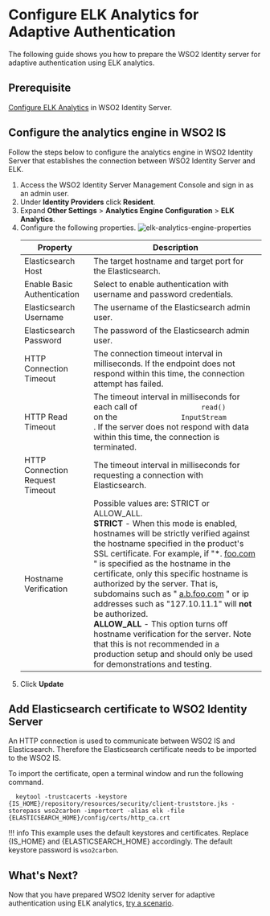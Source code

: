 # Configure ELK Analytics for Adaptive Authentication

The following guide shows you how to prepare the WSO2 Identity server for adaptive authentication using ELK analytics.

## Prerequisite

[Configure ELK Analytics](./elk-analytics-installation-guide.md) in WSO2 Identity Server.

## Configure the analytics engine in WSO2 IS

Follow the steps below to configure the analytics engine in WSO2 Identity Server that establishes the connection between WSO2 Identity Server and ELK.

1. Access the WSO2 Identity Server Management Console and sign in as an admin user.
2. Under **Identity Providers** click **Resident**. 
3. Expand **Other Settings** > **Analytics Engine Configuration** > **ELK Analytics**.
3. Configure the following properties.
   ![elk-analytics-engine-properties]({{base_path}}/assets/img/elk-analytics/risk-based-adaptive-authentication/risk-based-adaptive-authentication-4.png)
   <table>
   <thead>
   <tr class="header">
   <th>Property</th>
   <th>Description</th>
   </tr>
   </thead>
   <tbody>
   <tr class="odd">
   <td>Elasticsearch Host</td>
   <td>The target hostname and target port for the Elasticsearch.</td>
   </tr>
   <tr class="even">
   <td>Enable Basic Authentication</td>
   <td>Select to enable authentication with username and password credentials.</td>
   </tr>
   <tr class="odd">
   <td>Elasticsearch Username</td>
   <td>The username of the Elasticsearch admin user.</td>
   </tr>
   <tr class="even">
   <td>Elasticsearch Password</td>
   <td>The password of the Elasticsearch admin user.</td>
   </tr>
   <tr class="odd">
   <td>HTTP Connection Timeout</td>
   <td>The connection timeout interval in milliseconds. If the endpoint does not respond within this time, the connection attempt has failed.</td>
   </tr>
   <tr class="even">
   <td>HTTP Read Timeout</td>
   <td>The timeout interval in milliseconds for each call of <code>               read()              </code> on the <code>               InputStream              </code> . If the server does not respond with data within this time, the connection is terminated.</td>
   </tr>
   <tr class="odd">
   <td>HTTP Connection Request Timeout</td>
   <td>The timeout interval in milliseconds for requesting a connection with Elasticsearch.</td>
   </tr>
   <tr class="even">
   <td>Hostname Verification</td>
   <td>Possible values are: STRICT or ALLOW_ALL.<br />
   <strong>STRICT</strong> - When this mode is enabled, hostnames will be strictly verified against the hostname specified in the product's SSL certificate. For example, if "*. <a href="http://foo.com/">foo.com</a> " is specified as the hostname in the certificate, only this specific hostname is authorized by the server. That is, subdomains such as " <a href="http://a.b.foo.com/">a.b.foo.com</a> " or ip addresses such as "127.10.11.1" will <strong>not</strong> be authorized. <br /><strong>ALLOW_ALL</strong> - This option turns off hostname verification for the server. Note that this is not recommended in a production setup and should only be used for demonstrations and testing.</td>
   </tr>
   </tbody>
   </table>
4. Click **Update**

## Add Elasticsearch certificate to WSO2 Identity Server

 An HTTP connection is used to communicate between WSO2 IS and Elasticsearch. Therefore the Elasticsearch certificate needs to be imported to the WSO2 IS.
   
To import the certificate, open a terminal window and run the following command.

 ```
   keytool -trustcacerts -keystore {IS_HOME}/repository/resources/security/client-truststore.jks -storepass wso2carbon -importcert -alias elk -file {ELASTICSEARCH_HOME}/config/certs/http_ca.crt
 ```

!!! info
      This example uses the default keystores and certificates. Replace {IS_HOME} and {ELASTICSEARCH_HOME} accordingly. The default keystore password is `wso2carbon`.

## What's Next?

Now that you have prepared WSO2 Idenity server for adaptive authentication using ELK analytics, [try a scenario]({{base_path}}/guides/elk-analytics/elk-configuring-risk-based-adaptive-authentication.md).
